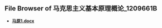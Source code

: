 ## File Browser of 马克思主义基本原理概论_1209661B

- [**马原1.docx**](http://tencent.terrytengli.com:3080/_public/hfut_courses/马克思主义基本原理概论_1209661B/马原1.docx)
